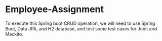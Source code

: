 # Employee-Assignment
To execute this Spring boot CRUD operation, we will need to use Spring Boot, Data JPA, and H2 database, and test some test cases for Junit and Mackito.
